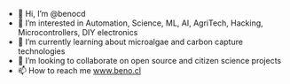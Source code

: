- 👋 Hi, I’m @benocd
- 👀 I’m interested in Automation, Science, ML, AI, AgriTech, Hacking, Microcontrollers, DIY electronics
- 🌱 I’m currently learning about microalgae and carbon capture technologies
- 💞️ I’m looking to collaborate on open source and citizen science projects
- 📫 How to reach me www.beno.cl

<!---
benocd/benocd is a ✨ special ✨ repository because its `README.md` (this file) appears on your GitHub profile.
You can click the Preview link to take a look at your changes.
--->
